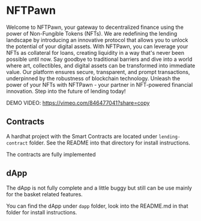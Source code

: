 # NFTPawn

Welcome to NFTPawn, your gateway to decentralized finance using the power of Non-Fungible Tokens (NFTs).
We are redefining the lending landscape by introducing an innovative protocol that allows you to unlock the potential of your digital assets.
With NFTPawn, you can leverage your NFTs as collateral for loans, creating liquidity in a way that's never been possible until now.
Say goodbye to traditional barriers and dive into a world where art, collectibles, and digital assets can be transformed into immediate value.
Our platform ensures secure, transparent, and prompt transactions, underpinned by the robustness of blockchain technology.
Unleash the power of your NFTs with NFTPawn - your partner in NFT-powered financial innovation.
Step into the future of lending today!

DEMO VIDEO: https://vimeo.com/846477041?share=copy


## Contracts

A hardhat project with the Smart Contracts are located under ```lending-contract``` folder. See the README into that directory for install instructions.

The contracts are fully implemented

## dApp

The dApp is not fully complete and a little buggy but still can be use mainly for the basket related features.

You can find the dApp under ```dapp``` folder, look into the README.md in that folder for install instructions.